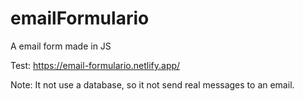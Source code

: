 # emailFormulario
A email form made in JS

Test: https://email-formulario.netlify.app/

Note: It not use a database, so it not send real messages to an email.
